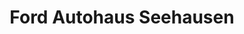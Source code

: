 ---
title: "Ford Autohaus Seehausen"
url: /wanzleben-boerde/ford-autohaus-seehausen/
shop: Autohaus
---